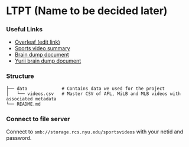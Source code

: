 # LTPT (Name to be decided later)


### Useful Links
- [Overleaf (edit link)](https://www.overleaf.com/7283648564jzghvdjdpjch)
- [Sports video summary](https://docs.google.com/document/d/15Vj70mCUOAbq2c-s1Ufju_X41Izbq0eeF-gYObd7L5Q/edit?usp=sharing)
- [Brain dump document](https://docs.google.com/document/d/1FHVD03QqQjm4J2zsabiRQq5-ZiBRA8fgNT2AJSrpq9k/edit?usp=sharing)
- [Yurii brain dump document](https://docs.google.com/document/d/1am8UsKHtsseNDfyH981ITUCBQ9r4SChGCAJNQ6dWwLI/edit?usp=sharing)

### Structure

```
├── data             # Contains data we used for the project
│   └── videos.csv   # Master CSV of AFL, MiLB and MLB videos with associated metadata
└── README.md
```

### Connect to file server
Connect to `smb://storage.rcs.nyu.edu/sportsvideos` with your netid and password.

